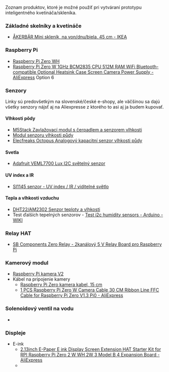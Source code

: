 Zoznam produktov, ktoré je možné použiť pri vytváraní prototypu inteligentného kvetináča/skleníka.

### Základné skelníky a kvetináče
-  [ÅKERBÄR Mini skleník, na von/dnu/biela, 45 cm - IKEA](https://www.ikea.com/sk/sk/p/akerbaer-mini-sklenik-na-von-dnu-biela-30537170/)

### Raspberry Pi
- [Raspberry Pi Zero WH](https://rpishop.cz/raspberry-pi-zero/685-raspberry-pi-zero-wh-4250236816296.html)
- [Raspberry Pi Zero W 1GHz BCM2835 CPU 512M RAM WiFi Bluetooth-compatible Optional Heatsink Case Screen Camera Power Supply - AliExpress](https://www.aliexpress.com/item/1005005243938806.html?spm=a2g0o.productlist.main.5.270e3b49cwObdJ&algo_pvid=9bc3ddd7-df92-42f3-a50f-0706f893f49f&algo_exp_id=9bc3ddd7-df92-42f3-a50f-0706f893f49f-2&pdp_npi=4%40dis%21EUR%21115.17%2124.92%21%21%21119.22%21%21%402103252e16989161155017456e9aec%2112000032340724046%21sea%21SK%210%21AB&curPageLogUid=13otFq0JOsKx) Option 6

### Senzory
Linky sú predovšetkým na slovenské/české e-shopy, ale väčšinou sa dajú všetky senzory nájsť aj na Aliexpresse z ktorého to asi aj ja budem kupovať.
#### Vlhkosti pôdy
- [M5Stack Zavlažovací modul s čerpadlem a senzorem vlhkosti](https://rpishop.cz/bloky/4233-m5stack-zavlazovaci-modul-s-cerpadlem-a-senzorem-vlhkosti.html)
- [Modul senzoru vlhkosti půdy](https://rpishop.cz/puda/2452-modul-senzoru-vlhkosti-pudy.html)
- [Elecfreaks Octopus Analogový kapacitní senzor vlhkosti půdy](https://rpishop.cz/octopus/2122-elecfreaks-octopus-analogovy-kapacitni-senzor-vlhkosti-pudy.html)
#### Svetla
- [Adafruit VEML7700 Lux I2C světelný senzor](https://rpishop.cz/adafruit/4126-adafruit-veml7700-lux-i2c-svetelny-senzor.html)
#### UV index a IR
- [SI1145 senzor - UV index / IR / viditelné světlo](https://rpishop.cz/adafruit/407-si1145-digitalni-senzor-uv-index-ir-viditelne-svetelo.html)
#### Tepla a vlhkosti vzduchu
- [DHT22/AM2302 Senzor teploty a vlhkosti](https://rpishop.cz/senzory-teploty-a-vlhkosti/5587-dht22am2302-senzor-teploty-a-vlhkosti.html#description-anchor)
- Test ďalších tepelných senzorov - [Test i2c humidity sensors - Arduino - WIKI](https://wiki.liutyi.info/display/ARDUINO/Test+i2c+humidity+sensors)
### Relay HAT
- [SB Components Zero Relay - 2kanálový 5 V Relay Board pro Raspberry Pi](https://rpishop.cz/automatizacni-karty/3745-sb-zero-relay-2kanalova-5-v-relay-board-pro-raspberry-pi.html)

### Kamerový modul
- [Raspberry Pi kamera V2](https://rpishop.cz/mipi-kamerove-moduly/329-raspberry-pi-kamera-modul-v2.html)
- Kábel na pripojenie kamery
	- [Raspberry Pi Zero kamera kabel, 15 cm](https://rpishop.cz/mipi/5775-raspberry-pi-zero-kamera-kabel-15-cm.html)
	- [1 PCS Raspberry Pi Zero W Camera Cable 30 CM Ribbon Line FFC Cable for Raspberry Pi Zero V1.3 Pi0 - AliExpress](https://www.aliexpress.com/item/32820946214.html?spm=a2g0o.productlist.main.1.14d5cZBycZBy16&algo_pvid=3fcdb980-6504-4d30-bd75-c575d06580f5&algo_exp_id=3fcdb980-6504-4d30-bd75-c575d06580f5-0&pdp_npi=4%40dis%21EUR%211.22%210.64%21%21%211.26%21%21%402103244616989160670197899e20b8%2112000031208255211%21sea%21SK%210%21AB&curPageLogUid=mNvc9xnoV4g9)

### Solenoidový ventil na vodu
- 

### Displeje
- E-ink
	- [2.13inch E-Paper E ink Display Screen Extension HAT Starter Kit for RPI Raspberry Pi Zero 2 W WH 2W 3 Model B 4 Expansion Board - AliExpress](https://www.aliexpress.com/item/1005001749804276.html?spm=a2g0o.productlist.main.1.f98965a6Wyf3l4&algo_pvid=54376326-7181-4c81-b510-ddaf766b46b6&algo_exp_id=54376326-7181-4c81-b510-ddaf766b46b6-0&pdp_npi=4%40dis%21EUR%2123.82%2118.58%21%21%2124.66%21%21%402103205116989182816792054e66e8%2112000027874471909%21sea%21SK%21907449841%21&curPageLogUid=hAFIgB7xv17E)
	- 